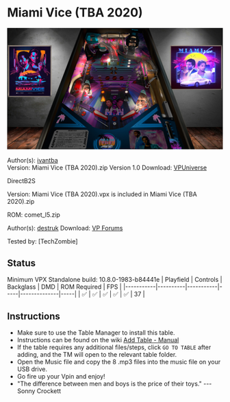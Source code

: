 # Miami Vice (TBA 2020)

![Table Preview](../../images/vpx-miami-vice-preview.jpg)

Author(s): [ivantba](https://www.vpforums.org/index.php?showuser=123858)  
Version:  Miami Vice (TBA 2020).zip Version 1.0
Download:  [VPUniverse](https://www.vpforums.org/index.php?app=downloads&showfile=14925)

DirectB2S

Version: 
Miami Vice (TBA 2020).vpx is included in Miami Vice (TBA 2020).zip


ROM:
comet_l5.zip

Author(s): [destruk](https://www.vpforums.org/index.php?showuser=5)
Download:  [VP Forums](https://www.vpforums.org/index.php?app=downloads&showfile=891)

Tested by:
[TechZombie]

## Status 

Minimum VPX Standalone build: 10.8.0-1983-b84441e
| Playfield | Controls | Backglass | DMD | ROM Required | FPS | 
|-----------|----------|-----------|-----|--------------|-----|
| :white_check_mark: | :white_check_mark: | :white_check_mark: | :white_check_mark: | :white_check_mark: | 37 |

## Instructions

- Make sure to use the Table Manager to install this table.
- Instructions can be found on the wiki [Add Table - Manual](https://github.com/LegendsUnchained/vpx-standalone-alp4k/wiki/%5B04%5D-%F0%9F%A7%A1-TM-%E2%80%90-Other-Features#add-table---manual)
- If the table requires any additional files/steps, click `GO TO TABLE` after adding, and the TM will open to the relevant table folder.
- Open the Music file and copy the 8 .mp3 files into the music file on your USB drive.
- Go fire up your Vpin and enjoy!
- "The difference between men and boys is the price of their toys." ---Sonny Crockett

